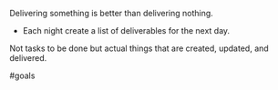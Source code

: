 Delivering something is better than delivering nothing. 

- Each night create a list of deliverables for the next day.

Not tasks to be done but actual things that are created, updated, and delivered.

#goals
